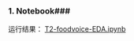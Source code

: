 ### 1. Notebook###

运行结果： [T2-foodvoice-EDA.ipynb](https://github.com/frankyangdev/NLP-Learning/blob/main/FoodVoiceRecognition/T2-foodvoice-EDA.ipynb)



